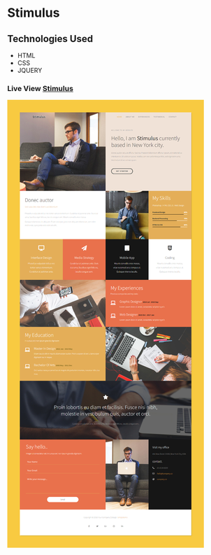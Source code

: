 # Stimulus

## Technologies Used 
* HTML
* CSS
* JQUERY

### Live View [Stimulus](https://mustafa-hameed199.github.io/Template_7/)


![view Website](https://github.com/Mustafa-hameed199/Template_7/blob/main/images/Stimulus.png?raw=true)
